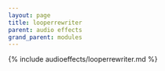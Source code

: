 ```yaml
---
layout: page
title: looperrewriter
parent: audio effects
grand_parent: modules
---
```


{% include audioeffects/looperrewriter.md %}
